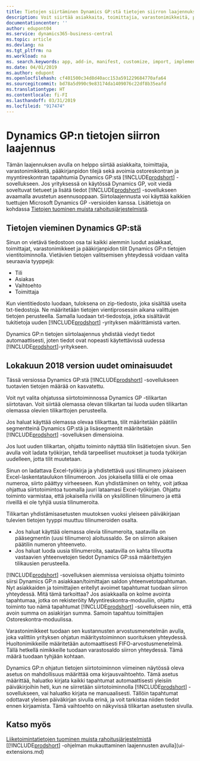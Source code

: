 ```yaml
---
title: Tietojen siirtäminen Dynamics GP:stä tietojen siirron laajennuksella | Microsoft Docs
description: Voit siirtää asiakkaita, toimittajia, varastonimikkeitä, pääkirjanpidon tilejä sekä avoimia ostoreskontran ja myyntireskontran tapahtumia Dynamics GP:stä Business Centraliin Dynamics GP:n tietojen siirron laajennuksella.
documentationcenter: ''
author: edupont04
ms.service: dynamics365-business-central
ms.topic: article
ms.devlang: na
ms.tgt_pltfrm: na
ms.workload: na
ms. search.keywords: app, add-in, manifest, customize, import, implement
ms.date: 04/01/2019
ms.author: edupont
ms.openlocfilehash: cf401500c34d8d40acc153a591229684770afa64
ms.sourcegitcommit: bd78a5d990c9e83174da1409076c22df8b35eafd
ms.translationtype: HT
ms.contentlocale: fi-FI
ms.lasthandoff: 03/31/2019
ms.locfileid: "917474"
---
```

# <a name="the-dynamics-gp-data-migration-extension"></a>Dynamics GP:n tietojen siirron laajennus 
Tämän laajennuksen avulla on helppo siirtää asiakkaita, toimittajia, varastonimikkeitä, pääkirjanpidon tilejä sekä avoimia ostoreskontran ja myyntireskontran tapahtumia Dynamics GP:stä [!INCLUDE[prodshort](includes/prodshort.md)] -sovellukseen. Jos yrityksessä on käytössä Dynamics GP, voit viedä soveltuvat tietueet ja lisätä tiedot [!INCLUDE[prodshort](includes/prodshort.md)] -sovellukseen avaamalla avustetun asennusoppaan. Siirtolaajennusta voi käyttää kaikkien tuettujen Microsoft Dynamics GP -versioiden kanssa. Lisätietoja on kohdassa [Tietojen tuominen muista rahoitusjärjestelmistä](across-import-data-configuration-packages.md).

## <a name="exporting-data-from-dynamics-gp"></a>Tietojen vieminen Dynamics GP:stä
Sinun on vietävä tiedostoon osa tai kaikki aiemmin luodut asiakkaat, toimittajat, varastonimikkeet ja pääkirjanpidon tilit Dynamics GP:n tietojen vientitoiminnolla. Vietävien tietojen valitsemisen yhteydessä voidaan valita seuraavia tyyppejä:

* Tili  
* Asiakas  
* Vaihtoehto  
* Toimittaja  

Kun vientitiedosto luodaan, tuloksena on zip-tiedosto, joka sisältää useita txt-tiedostoja. Ne määritetään tietojen vientiprosessin aikana valittujen tietojen perusteella.  Samalla luodaan txt-tiedostoja, jotka sisältävät tukitietoja uuden [!INCLUDE[prodshort](includes/prodshort.md)] -yrityksen määrittämistä varten.

Dynamics GP:n tietojen siirtolaajennus yhdistää viedyt tiedot automaattisesti, joten tiedot ovat nopeasti käytettävissä uudessa [!INCLUDE[prodshort](includes/prodshort.md)]-yritykseen.

## <a name="whats-new-in-the-october-2018-release"></a>Lokakuun 2018 version uudet ominaisuudet

Tässä versiossa Dynamics GP:stä [!INCLUDE[prodshort](includes/prodshort.md)] -sovellukseen tuotavien tietojen määrää on kasvatettu.

Voit nyt valita ohjatussa siirtotoiminnossa Dynamics GP -tilikartan siirtotavan. Voit siirtää olemassa olevan tilikartan tai luoda uuden tilikartan olemassa olevien tilikarttojen perusteella.  

Jos haluat käyttää olemassa olevaa tilikarttaa, tilit määritetään päätilin segmentteinä Dynamics GP:stä ja lisäsegmentit määritetään [!INCLUDE[prodshort](includes/prodshort.md)] -sovelluksen dimensioina.  

Jos luot uuden tilikartan, ohjattu toiminto näyttää tilin lisätietojen sivun. Sen avulla voit ladata työkirjan, tehdä tarpeelliset muutokset ja tuoda työkirjan uudelleen, jotta tilit muutetaan.  

Sinun on ladattava Excel-työkirja ja yhdistettävä uusi tilinumero jokaiseen Excel-laskentataulukon tilinumeroon. Jos jokaisella tilillä ei ole omaa numeroa, siirto päättyy virheeseen. Kun yhdistäminen on tehty, voit jatkaa ohjattua siirtotoimintoa tuomalla juuri lataamasi Excel-työkirjan. Ohjattu toiminto varmistaa, että jokaisella rivillä on yksilöllinen tilinumero ja että riveillä ei ole tyhjiä uusia tilinumeroita.  

Tilikartan yhdistämisasetusten muutoksen vuoksi yleiseen päiväkirjaan tulevien tietojen tyyppi muuttuu tilinumeroiden osalta.  

- Jos haluat käyttää olemassa olevia tilinumeroita, saatavilla on pääsegmentin (uusi tilinumero) aloitussaldo. Se on siirron aikaisen päätilin numeron yhteenveto.  
- Jos haluat luoda uusia tilinumeroita, saatavilla on kahta tilivuotta vastaavien yhteenvetojen tiedot Dynamics GP:ssä määritettyjen tilikausien perusteella.

[!INCLUDE[prodshort](includes/prodshort.md)] -sovelluksen aiemmissa versioissa ohjattu toiminto siirsi Dynamics GP:n asiakkaan/toimittajan saldon yhteenvetotapahtuman. Nyt asiakkaiden ja toimittajien eritellyt avoimet tapahtumat tuodaan siirron yhteydessä. Mitä tämä tarkoittaa? Jos asiakkaalla on kolme avointa tapahtumaa, jotka on rekisteröity Myyntireskontra-moduuliin, ohjattu toiminto tuo nämä tapahtumat [!INCLUDE[prodshort](includes/prodshort.md)] -sovellukseen niin, että avoin summa on asiakirjan summa. Samoin tapahtuu toimittajien Ostoreskontra-moduulissa.  

Varastonimikkeet tuodaan sen kustannusten arvostusmenetelmän avulla, joka valittiin yrityksen ohjatun määritystoiminnon suorituksen yhteydessä. Huoltonimikkeille määritetään automaattisesti FIFO-arvostusmenetelmä. Tällä hetkellä nimikkeille tuodaan varastosaldo siirron yhteydessä.  Tämä määrä tuodaan tyhjään kohtaan.  

Dynamics GP:n ohjatun tietojen siirtotoiminnon viimeinen näytössä oleva asetus on mahdollisuus määrittää oma kirjausvaihtoehto. Tämä asetus määrittää, haluatko kirjata kaikki tapahtumat automaattisesti yleisiin päiväkirjoihin heti, kun ne siirretään siirtotoiminnolla [!INCLUDE[prodshort](includes/prodshort.md)] -sovellukseen, vai haluatko kirjata ne manuaalisesti. Tällöin tapahtumat odottavat yleisen päiväkirjan sivulla erinä, ja voit tarkistaa niiden tiedot ennen kirjaamista. Tämä vaihtoehto on näkyvissä tilikartan asetusten sivulla.


## <a name="see-also"></a>Katso myös
[Liiketoimintatietojen tuominen muista rahoitusjärjestelmistä](across-import-data-configuration-packages.md)  
[[!INCLUDE[prodshort](includes/prodshort.md)] -ohjelman mukauttaminen laajennusten avulla](ui-extensions.md)  
